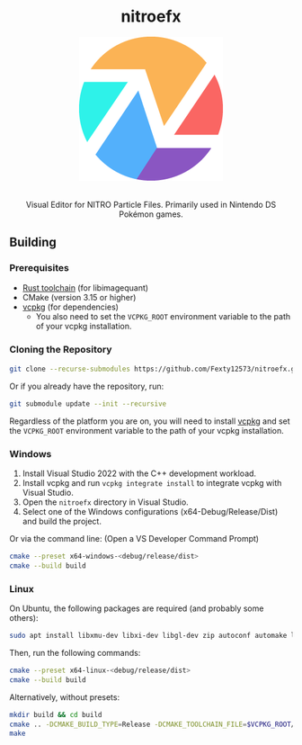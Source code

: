 <div align="center">
    <h1>nitroefx</h1>
    <img src="data/nitroefx.png" width=256>
    <br></br>
    <p>Visual Editor for NITRO Particle Files. Primarily used in Nintendo DS Pokémon games.</p>
</div>

## Building
### Prerequisites
- [Rust toolchain](https://rustup.rs/) (for libimagequant)
- CMake (version 3.15 or higher)
- [vcpkg](https://github.com/microsoft/vcpkg) (for dependencies)
  - You also need to set the `VCPKG_ROOT` environment variable to the path of your vcpkg installation.

### Cloning the Repository
```bash
git clone --recurse-submodules https://github.com/Fexty12573/nitroefx.git
```
Or if you already have the repository, run:
```bash
git submodule update --init --recursive
```

Regardless of the platform you are on, you will need to install [vcpkg](https://github.com/microsoft/vcpkg) and set the `VCPKG_ROOT` environment variable to the path of your vcpkg installation.

### Windows
1. Install Visual Studio 2022 with the C++ development workload.
2. Install vcpkg and run `vcpkg integrate install` to integrate vcpkg with Visual Studio.
3. Open the `nitroefx` directory in Visual Studio.
4. Select one of the Windows configurations (x64-Debug/Release/Dist) and build the project.

Or via the command line: (Open a VS Developer Command Prompt)
```bash
cmake --preset x64-windows-<debug/release/dist>
cmake --build build
```

### Linux
On Ubuntu, the following packages are required (and probably some others):
```bash
sudo apt install libxmu-dev libxi-dev libgl-dev zip autoconf automake libtool pkg-config libglu1-mesa-dev libltdl-dev
```

Then, run the following commands:
```bash
cmake --preset x64-linux-<debug/release/dist>
cmake --build build
```
Alternatively, without presets:
```bash
mkdir build && cd build
cmake .. -DCMAKE_BUILD_TYPE=Release -DCMAKE_TOOLCHAIN_FILE=$VCPKG_ROOT/scripts/buildsystems/vcpkg.cmake -DVCPKG_TARGET_TRIPLET=x64-linux -G "Unix Makefiles"
make
```
